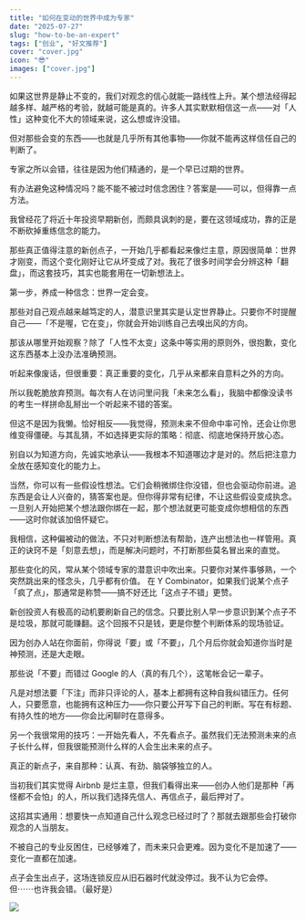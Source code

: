 ```yaml
---
title: "如何在变动的世界中成为专家"
date: "2025-07-27"
slug: "how-to-be-an-expert"
tags: ["创业", "好文推荐"]
cover: "cover.jpg"
icon: "😎"
images: ["cover.jpg"]
---
```

如果这世界是静止不变的，我们对观念的信心就能一路线性上升。某个想法经得起越多样、越严格的考验，就越可能是真的。许多人其实默默相信这一点——对「人性」这种变化不大的领域来说，这么想或许没错。



但对那些会变的东西——也就是几乎所有其他事物——你就不能再这样信任自己的判断了。



专家之所以会错，往往是因为他们精通的，是一个早已过期的世界。



有办法避免这种情况吗？能不能不被过时信念困住？答案是——可以，但得靠一点方法。



我曾经花了将近十年投资早期新创，而颇具讽刺的是，要在这领域成功，靠的正是不断砍掉重练信念的能力。



那些真正值得注意的新创点子，一开始几乎都看起来像烂主意，原因很简单：世界才刚变，而这个变化刚好让它从坏变成了对。我花了很多时间学会分辨这种「翻盘」，而这套技巧，其实也能套用在一切新想法上。



第一步，养成一种信念：世界一定会变。



那些对自己观点越来越笃定的人，潜意识里其实是认定世界静止。只要你不时提醒自己——「不是喔，它在变」，你就会开始训练自己去嗅出风的方向。



那该从哪里开始观察？除了「人性不太变」这条中等实用的原则外，很抱歉，变化这东西基本上没办法准确预测。



听起来像废话，但很重要：真正重要的变化，几乎从来都来自意料之外的方向。



所以我乾脆放弃预测。每次有人在访问里问我「未来怎么看」，我脑中都像没读书的考生一样拼命乱掰出一个听起来不错的答案。



但这不是因为我懒。恰好相反——我觉得，预测未来不但命中率可怜，还会让你思维变得僵硬。与其乱猜，不如选择更实际的策略：彻底、彻底地保持开放心态。



别自以为知道方向，先诚实地承认——我根本不知道哪边才是对的。然后把注意力全放在感知变化的能力上。



当然，你可以有一些假设性想法。它们会稍微绑住你没错，但也会驱动你前进。追东西是会让人兴奋的，猜答案也是。但你得非常有纪律，不让这些假设变成执念。
一旦别人开始把某个想法跟你绑在一起，那个想法就更可能变成你想相信的东西——这时你就该加倍怀疑它。



我相信，这种偏被动的做法，不只对判断想法有帮助，连产出想法也一样管用。真正的诀窍不是「刻意去想」，而是解决问题时，不打断那些莫名冒出来的直觉。



那些变化的风，常从某个领域专家的潜意识中吹出来。只要你对某件事够熟，一个突然跳出来的怪念头，几乎都有价值。
在 Y Combinator，如果我们说某个点子「疯了点」，那通常是称赞——搞不好还比「这点子不错」更赞。



新创投资人有极高的动机要刷新自己的信念。只要比别人早一步意识到某个点子不是垃圾，那就可能赚翻。这个回报不只是钱，更是你整个判断体系的现场验证。



因为创办人站在你面前，你得说「要」或「不要」，几个月后你就会知道你当时是神预测，还是大走眼。



那些说「不要」而错过 Google 的人（真的有几个），这笔帐会记一辈子。



凡是对想法要「下注」而非只评论的人，基本上都拥有这种自我纠错压力。任何人，只要愿意，也能拥有这种压力——你只要公开写下自己的判断。写在有标题、有持久性的地方——你会比闲聊时在意得多。



另一个我很常用的技巧：一开始先看人，不先看点子。虽然我们无法预测未来的点子长什么样，但我很能预测什么样的人会生出未来的点子。



真正的新点子，来自那种：认真、有劲、脑袋够独立的人。



当初我们其实觉得 Airbnb 是烂主意，但我们看得出来——创办人他们是那种「再怪都不会怕」的人，所以我们选择先信人、再信点子，最后押对了。



这招其实通用：想要快一点知道自己什么观念已经过时了？那就去跟那些会打破你观念的人当朋友。



不被自己的专业反困住，已经够难了，而未来只会更难。因为变化不是加速了——变化一直都在加速。



点子会生出点子，这场连锁反应从旧石器时代就没停过。我不认为它会停。
但⋯⋯也许我会错。（最好是）




![](https://prod-files-secure.s3.us-west-2.amazonaws.com/112d0858-5090-4d34-a606-b75eb8d65fd2/46476355-9cf3-4e99-9b7a-3531bc426380/1000202064.png?X-Amz-Algorithm=AWS4-HMAC-SHA256&X-Amz-Content-Sha256=UNSIGNED-PAYLOAD&X-Amz-Credential=ASIAZI2LB466UHYDTQGS%2F20250911%2Fus-west-2%2Fs3%2Faws4_request&X-Amz-Date=20250911T151250Z&X-Amz-Expires=3600&X-Amz-Security-Token=IQoJb3JpZ2luX2VjEJ%2F%2F%2F%2F%2F%2F%2F%2F%2F%2F%2FwEaCXVzLXdlc3QtMiJHMEUCIQDYbjeNPqs9gZ0a2ney0OlPH%2F2UgH2owovpEb3fPkq7qQIgFPuwgPqQ4TnlXDBmbDFrC%2Fth6ci2Yh%2B9JKikW5LbSD8q%2FwMIFxAAGgw2Mzc0MjMxODM4MDUiDHdJneI6%2FVu0n5fH9CrcA8dS4iO01Ofrg75s3U63UFiEoRXTWDOAS2fZete2dif0yPyQbJ38o2npLjwRTYBCCmt9BKwtD8V%2F858jJybSFz2EdDolKvmglIUp3UzKDrqV9v7dBHYlYKZWrVSbTpdijKY5OOhgQvszDXyoH7CR2yXmIbwKtY7EABf%2F8DVWyL%2BeLwNgwlbVX7C4bZwsJs8iyY8FUKiKNut9jOz2sl%2BI0llKyA2uSw50dO5jd7K8hFMLlgYJ6wQNczXXdRTgUXWNoKfEibK%2FPhHZA%2FPsH8hCzYIxX1u9vmpZwk%2B%2Bw2FHG9dRV5jBBen%2BlZqVEizBgOHYnh%2Bo5Eez8Mk3yDFBQ3J1J1xxMxLFP9VkaocFfR%2Fnb3VOlfP0TPdt3XE2A2Sh4g1qn67Nb%2FizfPBIRRZE6QYKvNlrp5fsiaenYMaRZ2woRUMrAz6Sn0qH7lrvqOeXQumVxM51PHh0MZkhnI3SxgN4QyKTjHuddClvDfB7fZFGBfF%2F9yKlw0CArvnliShmqTpyHZB9PcZVVQznkIhgQ1Zoq7MwLlxe6mCFypWZe20EXPcJa8eBxHiEU4xR1NyNGZH4LPZy3rcfWwldwgQQ8Lf8wnWuxsbl%2B1ucR7Gkz4wxI7AtYwt3maEl%2BoqXNeCDMN%2B0i8YGOqUBWr1jd1EdbGTLR9wgYAlpzEwVCxwfIVu%2BhScHs9PqLD9m%2FEqK6IkLuGIhRUUQ5TSI5A83Nykm00kq2KPWMS6nki0LPiKkzhqiUEU%2BkNUaj0CdM9jXr4THwCzVWVw5bhM9QUFGBd9Afx1ANz6wFlDWWiJ%2FHyrGow9FI5ty3izNXLUrF8k8UKJYkYeQ5%2FBz%2FtZHyreMDXrsVC4xHpYziR8NZpGglfyt&X-Amz-Signature=df956950fdd3fcbd687bc94784631848028c977aa2abeb8ee45fac97e7640f7c&X-Amz-SignedHeaders=host&x-amz-checksum-mode=ENABLED&x-id=GetObject)

